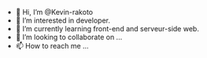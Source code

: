 - 👋 Hi, I’m @Kevin-rakoto
- 👀 I’m interested in developer.
- 🌱 I’m currently learning front-end and serveur-side web.
- 💞️ I’m looking to collaborate on ...
- 📫 How to reach me ...

<!---
Kevin-rakoto/Kevin-rakoto is a ✨ special ✨ repository because its `README.md` (this file) appears on your GitHub profile.
You can click the Preview link to take a look at your changes.
--->
